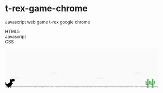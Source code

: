 # t-rex-game-chrome
Javascript web game t-rex google chrome

HTML5 <br />
Javascript <br />
CSS

![Image caption](https://github.com/rcaleroa/t-rex-game-chrome/blob/main/game-screen.jpg)
